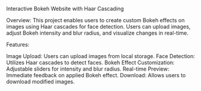 
Interactive Bokeh Website with Haar Cascading

Overview:
This project enables users to create custom Bokeh effects on images using Haar cascades for face detection. Users can upload images, adjust Bokeh intensity and blur radius, and visualize changes in real-time.

Features:

Image Upload: Users can upload images from local storage.
Face Detection: Utilizes Haar cascades to detect faces.
Bokeh Effect Customization: Adjustable sliders for intensity and blur radius.
Real-time Preview: Immediate feedback on applied Bokeh effect.
Download: Allows users to download modified images.
